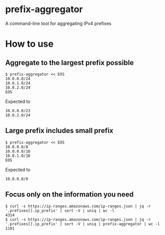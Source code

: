 # prefix-aggregator
A command-line tool for aggregating IPv4 prefixes 

# How to use
## Aggregate to the largest prefix possible 
```
$ prefix-aggregator << EOS
10.0.0.0/24
10.0.1.0/24
10.0.2.0/24
EOS
```
Expected to
```
10.0.0.0/23
10.0.2.0/24
```
  
## Large prefix includes small prefix 
```
$ prefix-aggregator << EOS
10.0.0.0/8
10.0.0.0/16
10.0.1.0/16
EOS
```
Expected to
```
10.0.0.0/8
```

## Focus only on the information you need 
```
$ curl -s https://ip-ranges.amazonaws.com/ip-ranges.json | jq -r '.prefixes[].ip_prefix' | sort -V | uniq | wc -l
4314
$ curl -s https://ip-ranges.amazonaws.com/ip-ranges.json | jq -r '.prefixes[].ip_prefix' | sort -V | uniq | prefix-aggregator | wc -l
1101
```
